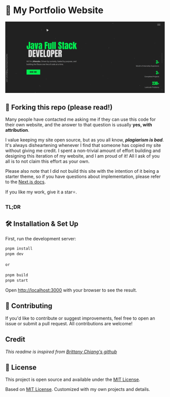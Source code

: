# 🚀 My Portfolio Website

![image](https://github.com/jithendra756/50-proj-hcj/blob/main/image.png?raw=true)

## 🚨 Forking this repo (please read!)

Many people have contacted me asking me if they can use this code for their own website, and the answer to that question is usually **yes, with attribution**.

I value keeping my site open source, but as you all know, _**plagiarism is bad**_. It's always disheartening whenever I find that someone has copied my site without giving me credit. I spent a non-trivial amount of effort building and designing this iteration of my website, and I am proud of it! All I ask of you all is to not claim this effort as your own.

Please also note that I did not build this site with the intention of it being a starter theme, so if you have questions about implementation, please refer to the [Next.js docs](https://nextjs.org/docs).

If you like my work, give it a star⭐.

### TL;DR

## 🛠 Installation & Set Up

First, run the development server:

```bash
pnpm install
pnpm dev

or

pnpm build
pnpm start
```

Open [http://localhost:3000](http://localhost:3000) with your browser to see the result.

## 🤝 Contributing
If you'd like to contribute or suggest improvements, feel free to open an issue or submit a pull request. All contributions are welcome!

## Credit
_This readme is inspired from [Brittany Chiang's github](https://github.com/bchiang7/v4)_

## 📄 License
This project is open source and available under the [MIT License](https://github.com/jithendra756/portfolio/blob/main/LICENSE).

Based on [MIT License](https://github.com/Tajmirul/portfolio-2.0/blob/main/LICENSE). Customized with my own projects and details.
